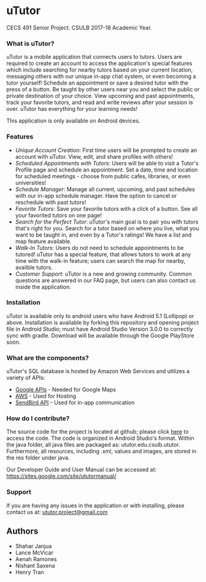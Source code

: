 # uTutor

CECS 491 Senior Project. CSULB 2017-18 Academic Year.

### What is uTutor?

uTutor is a mobile application that connects users to tutors. Users are required to create an account to access the application's special features which include searching for nearby tutors based on your current location, messaging others with our unique in-app chat system, or even becoming a tutor yourself! Schedule an appointment or save a desired tutor with the press of a button. Be taught by other users near you and select the public or private destination of your choice. View upcoming and past appointments, track your favorite tutors, and read and write reviews after your session is over. uTutor has everything for your learning needs!

This application is only available on Android devices.

### Features

* *Unique Account Creation*: First time users will be prompted to create an account with uTutor. View, edit, and share profiles with others! 
* *Scheduled Appointments with Tutors*: Users will be able to visit a Tutor's Profile page and schedule an appointment. Set a date, time and location for scheduled meetings - choose from public cafes, libraries, or even universities!
* *Schedule Manager*: Manage all current, upcoming, and past schedules with our in-app schedule manager. Have the option to cancel or reschedule with past tutors!
* *Favorite Tutors*: Save your favorite tutors with a click of a button. See all your favorited tutors on one page!
* *Search for the Perfect Tutor*: uTutor's main goal is to pair you with tutors that's right for you. Search for a tutor based on where you live, what you want to be taught in, and even by a Tutor's ratings! We have a list and map feature available.
* *Walk-In Tutors*: Users do not need to schedule appointments to be tutored! uTutor has a special feature, that allows tutors to work at any time with the walk-in feature; users can search the map for nearby, availble tutors.
* *Customer Support*: uTutor is a new and growing community. Common questions are answered in our FAQ page, but users can also contact us inside the application.

### Installation

uTutor is available only to android users who have Android 5.1 (Lollipop) or above. Installation is available by forking this repository and opening project file in Android Studio; must have Android Studio Version 3.0.0 to correctly sync with gradle. Download will be available through the Google PlayStore soon.

### What are the components?

uTutor's SQL database is hosted by Amazon Web Services and utilizes a variety of APIs:
* [Google APIs](https://developers.google.com/apis-explorer/#p/) - Needed for Google Maps
* [AWS](https://aws.amazon.com) - Used for Hosting
* [SendBird API](https://sendbird.com) - Used for in-app communication 

### How do I contribute?

The source code for the project is located at github; please click [here](https://github.com/aenahr/uTutor) to access the code. The code is organized in Android Studio's format. Within the java folder, all java files are packaged as: ututor.edu.csulb.ututor. Furthermore, all resources, including .xml, values and images, are stored in the res folder under java.

Our Developer Guide and User Manual can be accessed at: https://sites.google.com/site/ututormanual/

### Support

If you are having any issues in the application or with installing, please contact us at: ututor.project@gmail.com

## Authors

* Shahar Janjua
* Lance McVicar
* Aenah Ramones
* Nishant Saxena
* Henry Tran

